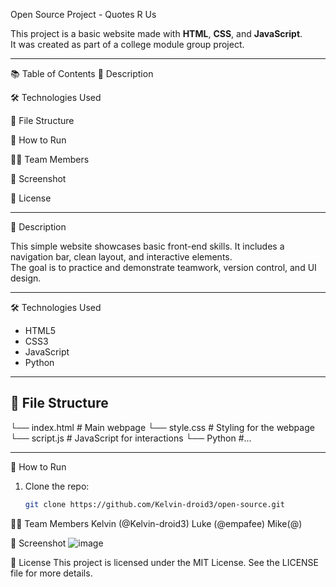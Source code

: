 Open Source Project - Quotes R Us

This project is a basic website made with **HTML**, **CSS**, and **JavaScript**.  
It was created as part of a college module group project.

---

📚 Table of Contents
📝 Description

🛠️ Technologies Used

📁 File Structure

🚀 How to Run

👨‍💻 Team Members

📸 Screenshot

📄 License

---

📝 Description

This simple website showcases basic front-end skills. It includes a navigation bar, clean layout, and interactive elements.  
The goal is to practice and demonstrate teamwork, version control, and UI design.

---

🛠️ Technologies Used

- HTML5
- CSS3
- JavaScript
- Python

---

## 📁 File Structure

└── index.html # Main webpage
└── style.css # Styling for the webpage
└── script.js # JavaScript for interactions
└── Python #...

---

🚀 How to Run

1. Clone the repo:
   ```bash
   git clone https://github.com/Kelvin-droid3/open-source.git
   ```

👨‍💻 Team Members
Kelvin (@Kelvin-droid3)
Luke (@empafee)
Mike(@)

📸 Screenshot
![image](https://github.com/user-attachments/assets/60449df9-679c-475e-8a18-3f695cc9835c)

📄 License
This project is licensed under the MIT License.
See the LICENSE file for more details.
